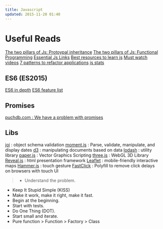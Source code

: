 ```yaml
---
title: Javascript
updated: 2015-11-20 01:40
---
```


# Useful Reads

[The two pillars of Js: Protoypal inheritance](https://medium.com/javascript-scene/the-two-pillars-of-javascript-ee6f3281e7f3)
[The two pillars of Js: Functional Programming](https://medium.com/javascript-scene/the-two-pillars-of-javascript-pt-2-functional-programming-a63aa53a41a4#.qa1pcg73t)
[Essential Js Links](https://github.com/ericelliott/essential-javascript-links#essential-javascript-links)
[Best resources to learn js](http://stackoverflow.com/questions/11246/best-resources-to-learn-javascript)
[Must watch videos](https://github.com/bolshchikov/js-must-watch)
[7 patterns to refactor applications](http://journal.crushlovely.com/post/92649246643/7-patterns-to-refactor-javascript-applications-decorator)
[js stats](http://stats.js.org/)

## ES6 (ES2015)

[ES6 in depth](https://ponyfoo.com/articles/tagged/es6-in-depth)
[ES6 feature list](https://github.com/lukehoban/es6features#readme)

## Promises

[puchdb.com : We have a problem with promises](http://pouchdb.com/2015/05/18/we-have-a-problem-with-promises.html)

## Libs

[joi](https://github.com/hapijs/joi) : object schema validation
[moment.js](http://momentjs.com/) : Parse, validate, manipulate, and display dates
[d3](http://d3js.org/) : manipulating documents based on data
[lodash](https://lodash.com/) : utility library
[paper.js](http://paperjs.org/) : Vector Graphics Scripting
[three.js](http://threejs.org/) : WebGL 3D Library
[Reveal.js](http://lab.hakim.se/reveal-js/#/) : html presentation framework 
[Leaflet](http://leafletjs.com/reference.html) : mobile-friendly interactive maps
[Hammer.js](http://hammerjs.github.io/getting-started/) : touch gesture
[FastClick](https://github.com/ftlabs/fastclick) : Polyfill to remove click delays on browsers with touch UI

>- Understand the problem.
- Keep It Stupid Simple (KISS)
- Make it work, make it right, make it fast.
- Begin at the beginning.
- Start with tests.
- Do One Thing (DOT).
- Start small and iterate.
- Pure function > Function > Factory > Class